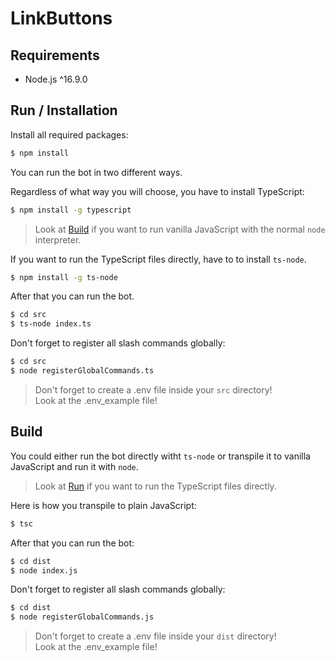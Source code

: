 # LinkButtons

## Requirements

-   Node.js ^16.9.0

## Run / Installation

Install all required packages:

```bash
$ npm install
```

You can run the bot in two different ways.

Regardless of what way you will choose, you have to install TypeScript:

```bash
$ npm install -g typescript
```

> Look at [Build](#build) if you want to run vanilla JavaScript with the normal `node` interpreter.

If you want to run the TypeScript files directly, have to to install `ts-node`.

```bash
$ npm install -g ts-node
```

After that you can run the bot.

```bash
$ cd src
$ ts-node index.ts
```

Don't forget to register all slash commands globally:

```bash
$ cd src
$ node registerGlobalCommands.ts
```

> Don't forget to create a .env file inside your `src` directory! <br/>
> Look at the .env_example file!

## Build

You could either run the bot directly witht `ts-node` or transpile it to vanilla JavaScript and run it with `node`.

> Look at [Run](#run) if you want to run the TypeScript files directly.

Here is how you transpile to plain JavaScript:

```bash
$ tsc
```

After that you can run the bot:

```bash
$ cd dist
$ node index.js
```

Don't forget to register all slash commands globally:

```bash
$ cd dist
$ node registerGlobalCommands.js
```

> Don't forget to create a .env file inside your `dist` directory! <br/>
> Look at the .env_example file!
